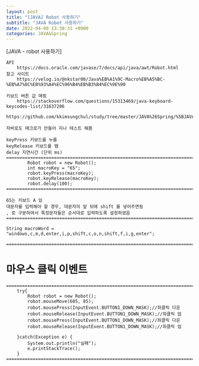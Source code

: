 ```yaml
---
layout: post
title: "[JAVA] Robot 사용하기"
subtitle: "JAVA Robot 사용하기"
date: 2022-04-08 13:30:31 +0900
categories: JAVA&Spring
---
```

[JAVA - robot 사용하기]

	API
		https://docs.oracle.com/javase/7/docs/api/java/awt/Robot.html
	참고 사이트
		https://velog.io/@nkstar00/Java%EB%A1%9C-Macro%EB%A5%BC-%EB%A7%8C%EB%93%A4%EC%96%B4%EB%B3%B4%EC%9E%90

	키보드 버튼 값 매핑
		https://stackoverflow.com/questions/15313469/java-keyboard-keycodes-list/31637206

	https://github.com/kkimsungchul/study/tree/master/JAVA%26Spring/%5BJAVA%5D%20Robot%20%EC%82%AC%EC%9A%A9%ED%95%98%EA%B8%B0

	자바로도 매크로가 만들어 지나 테스트 해봄

	keyPress 키보드를 누름
	keyRelease 키보드를 땜
	delay 지연시간 (단위 ms)
	==================================================================================================================================================
			Robot robot = new Robot();
			int macroKey = "65";
			robot.keyPress(macroKey);
			robot.keyRelease(macroKey);
			robot.delay(100);	
	==================================================================================================================================================

	65는 키보드 A 임
	대문자를 입력해야 할 경우, 대문자의 앞 뒤에 shift 를 넣어주면됨
	, 로 구분하여서 특정문자들은 순서대로 입력하도록 설정하였음
	==================================================================================================================================================
	
	String macroWord = "windows,c,m,d,enter,i,p,shift,c,o,n,shift,f,i,g,enter";
	
	==================================================================================================================================================


	
	
	
# 마우스 클릭 이벤트

	
	======================================================================================================
        try{
            Robot robot = new Robot();
            robot.mouseMove(605, 85);
            robot.mousePress(InputEvent.BUTTON1_DOWN_MASK);//좌클릭 다운
            robot.mouseRelease(InputEvent.BUTTON1_DOWN_MASK);//좌클릭 업
            robot.mousePress(InputEvent.BUTTON1_DOWN_MASK);//좌클릭 다운
            robot.mouseRelease(InputEvent.BUTTON1_DOWN_MASK);//좌클릭 업

        }catch(Exception e) {
            System.out.println("실패");
            e.printStackTrace();
        }
	======================================================================================================
